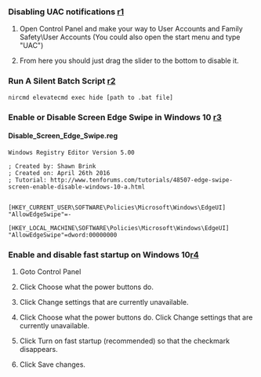 ### Disabling UAC notifications [r1]

1) Open Control Panel and make your way to User Accounts and Family Safety\User Accounts (You could also open the start menu and type "UAC")

2) From here you should just drag the slider to the bottom to disable it.

### Run A Silent Batch Script [r2]
```
nircmd elevatecmd exec hide [path to .bat file]
```

### Enable or Disable Screen Edge Swipe in Windows 10 [r3]
#### Disable_Screen_Edge_Swipe.reg
```
Windows Registry Editor Version 5.00

; Created by: Shawn Brink
; Created on: April 26th 2016
; Tutorial: http://www.tenforums.com/tutorials/48507-edge-swipe-screen-enable-disable-windows-10-a.html


[HKEY_CURRENT_USER\SOFTWARE\Policies\Microsoft\Windows\EdgeUI]
"AllowEdgeSwipe"=-

[HKEY_LOCAL_MACHINE\SOFTWARE\Policies\Microsoft\Windows\EdgeUI]
"AllowEdgeSwipe"=dword:00000000
```

### Enable and disable fast startup on Windows 10[r4]
1. Goto Control Panel
2. Click Choose what the power buttons do.
3. Click Change settings that are currently unavailable.

4. Click Choose what the power buttons do. Click Change settings that are currently unavailable.
5. Click Turn on fast startup (recommended) so that the checkmark disappears.
6. Click Save changes.



[r1]: https://superuser.com/questions/1191650/why-is-windows-10-always-asking-for-administrator-permission-to-move-files
[r2]: https://www.raymond.cc/blog/hidden-start-runs-batch-files-silently-without-flickering-console/
[r3]: https://www.tenforums.com/tutorials/48507-enable-disable-edge-swipe-screen-windows-10-a.html
[r4]: https://www.windowscentral.com/how-disable-windows-10-fast-startup

